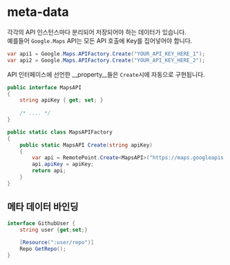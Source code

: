 meta-data
====
각각의 API 인스턴스마다 분리되어 저장되어야 하는 데이터가 있습니다.<br>
예를들어 `Google.Maps` API는 모든 API 호출에 Key를 집어넣어야 합니다.
```c#
var api1 = Google.Maps.APIFactory.Create("YOUR_API_KEY_HERE_1");
var api2 = Google.Maps.APIFactory.Create("YOUR_API_KEY_HERE_2");
```

API 인터페이스에 선언한 __property__들은 `Create`시에 자동으로 구현됩니다.
```c#
public interface MapsAPI
{
    string apiKey { get; set; }
    
    /* .... */
}
```
```c#
public static class MapsAPIFactory
{
    public static MapsAPI Create(string apiKey)
    {
        var api = RemotePoint.Create<MapsAPI>("https://maps.googleapis.com");
        api.apiKey = apiKey;
        return api;
    }
}
```

메타 데이터 바인딩
----
```cs
interface GithubUser {
    string user {get;set;}
    
    [Resource(":user/repo")]
    Repo GetRepo();
}
```
